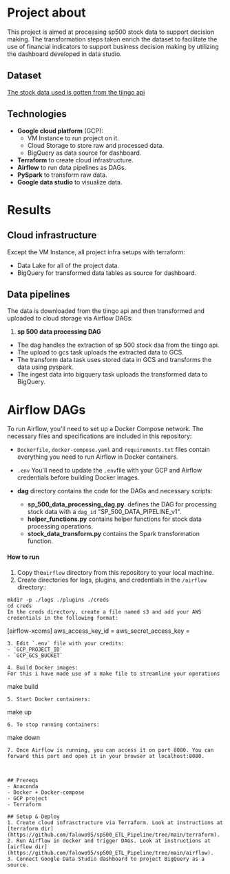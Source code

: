 
# Project about 
This project is aimed at processing sp500 stock data to support decision making.
The transformation steps taken enrich the dataset to facilitate the use of financial indicators to support business decision making by utilizing the dashboard developed in data studio.

## Dataset
[The stock data used is gotten from the tiingo api](https://api.tiingo.com/)

## Technologies
- **Google cloud platform** (GCP):
  - VM Instance to run project on it.
  - Cloud Storage to store raw and processed data.
  - BigQuery as data source for dashboard.
- **Terraform** to create cloud infrastructure.
- **Airflow** to run data pipelines as DAGs.
- **PySpark** to transform raw data.
- **Google data studio** to visualize data.

# Results 
## Cloud infrastructure
Except the VM Instance, all project infra setups with terraform: 
- Data Lake for all of the project data.
- BigQuery for transformed data tables as source for dashboard.

## Data pipelines
The data is downloaded from the tiingo api and then transformed and uploaded to cloud storage via Airflow DAGs:
1. **sp 500 data processing DAG** 
  - The dag handles the extraction of sp 500 stock daa from the tiingo api.
  - The upload to gcs task uploads the extracted data to GCS.
  - The transform data task uses stored data in GCS and transforms the data using pyspark.
  - The ingest data into bigquery task uploads the transformed data to BigQuery.
# Airflow DAGs

To run Airflow, you'll need to set up a Docker Compose network. The necessary files and specifications are included in this repository:

- `Dockerfile`, `docker-compose.yaml` and `requirements.txt` files contain everything you need to run Airflow in Docker containers.

- `.env` You'll need to update the `.env`file with your GCP and Airflow credentials before building Docker images.

- **dag**  directory contains the code for the DAGs and necessary scripts:
    - **sp_500_data_processing_dag.py**.  defines the DAG for processing stock data with a `dag_id` "SP_500_DATA_PIPELINE_v1".
    - **helper_functions.py** contains helper functions for stock data processing operations.
    - **stock_data_transform.py** contains the Spark transformation function.

#### How to run
1. Copy the`airflow` directory from this repository to your local machine.
2. Create directories for logs, plugins, and credentials in the  `/airflow` directory::
```
mkdir -p ./logs ./plugins ./creds
cd creds
In the creds directory, create a file named s3 and add your AWS credentials in the following format:
```
[airflow-xcoms]
aws_access_key_id = 
aws_secret_access_key = 
```
3. Edit `.env` file with your credits: 
- `GCP_PROJECT_ID`
- `GCP_GCS_BUCKET`

4. Build Docker images:
For this i have made use of a make file to streamline your operations

```
make build 
```
5. Start Docker containers:
```
make up
```
6. To stop running containers:
```
make down
```
7. Once Airflow is running, you can access it on port 8080. You can forward this port and open it in your browser at localhost:8080.



## Prereqs
- Anaconda
- Docker + Docker-compose
- GCP project
- Terraform

## Setup & Deploy
1. Create cloud infrasctructure via Terraform. Look at instructions at [terraform dir](https://github.com/falowo95/sp500_ETL_Pipeline/tree/main/terraform).
2. Run Airflow in docker and trigger DAGs. Look at instructions at [airflow dir](https://github.com/falowo95/sp500_ETL_Pipeline/tree/main/airflow).
3. Connect Google Data Studio dashboard to project BigQuery as a source.



